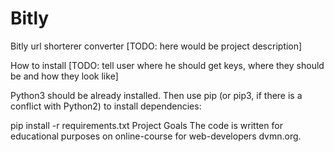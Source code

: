 # Bitly
Bitly url shorterer converter
[TODO: here would be project description]

How to install
[TODO: tell user where he should get keys, where they should be and how they look like]

Python3 should be already installed. Then use pip (or pip3, if there is a conflict with Python2) to install dependencies:

pip install -r requirements.txt
Project Goals
The code is written for educational purposes on online-course for web-developers dvmn.org.
